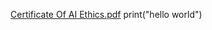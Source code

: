 [Certificate Of AI Ethics.pdf](https://github.com/user-attachments/files/17692988/Certificate.Of.AI.Ethics.pdf)
print("hello world")
